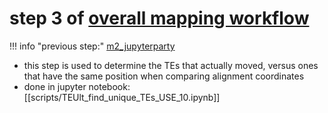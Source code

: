 # step 3 of [overall mapping workflow](m0_overall_mapping_workflow.md)
!!! info "previous step:"
    [m2_jupyterparty](m2_jupyterparty.md)

- this step is used to determine the TEs that actually moved, versus ones that have the same position when comparing alignment coordinates
- done in jupyter notebook: [[scripts/TEUlt_find_unique_TEs_USE_10.ipynb]]
